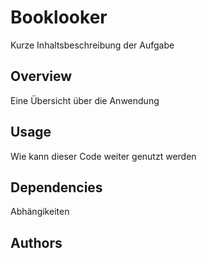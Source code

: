 # Booklooker
Kurze Inhaltsbeschreibung der Aufgabe

## Overview

Eine Übersicht über die Anwendung

## Usage

Wie kann dieser Code weiter genutzt werden

## Dependencies

Abhängikeiten

## Authors
